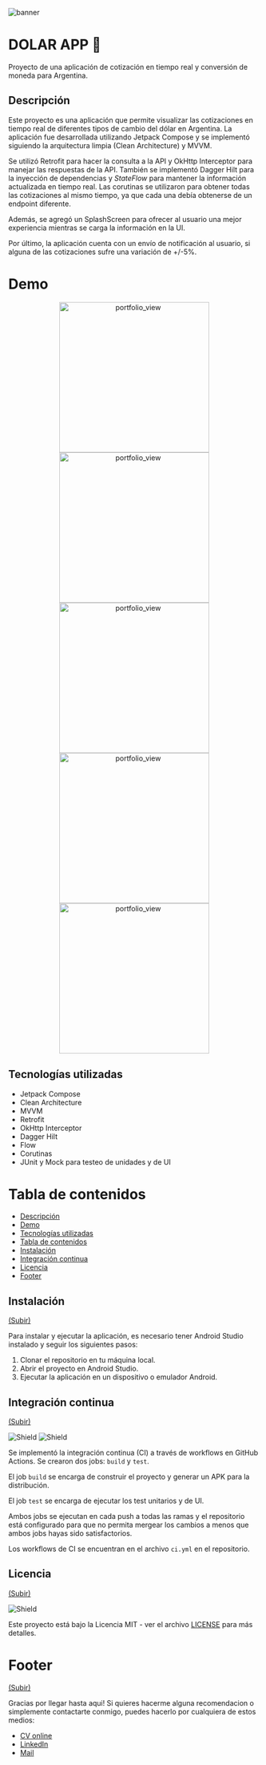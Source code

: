 ![banner](./docs/Banner.png)

# DOLAR APP 🚀

Proyecto de una aplicación de cotización en tiempo real y conversión de moneda para Argentina.

## Descripción

Este proyecto es una aplicación que permite visualizar las cotizaciones en tiempo real de diferentes
tipos de cambio del dólar en Argentina. La aplicación fue desarrollada utilizando Jetpack Compose y
se implementó siguiendo la arquitectura limpia (Clean Architecture) y MVVM.

Se utilizó Retrofit para hacer la consulta a la API y OkHttp Interceptor para manejar las respuestas
de la API. También se implementó Dagger Hilt para la inyección de dependencias y _StateFlow_ para mantener
la información actualizada en tiempo real. Las corutinas se utilizaron para obtener todas las
cotizaciones al mismo tiempo, ya que cada una debía obtenerse de un endpoint diferente.

Además, se agregó un SplashScreen para ofrecer al usuario una mejor experiencia mientras se carga la
información en la UI.

Por último, la aplicación cuenta con un envío de notificación al usuario, si alguna de las
cotizaciones sufre una variación de +/-5%.

# Demo

<p align="center">
<img align="center" width="300" alt="portfolio_view" src="./docs/Screenshot_20230509_200144.png">
<img align="center" width="300" alt="portfolio_view" src="./docs/Screenshot_20230509_200158.png">
<img align="center" width="300" alt="portfolio_view" src="./docs/Screenshot_20230509_200207.png">
<img align="center" width="300" alt="portfolio_view" src="./docs/Screenshot_20230509_200233.png">
<img align="center" width="300" alt="portfolio_view" src="./docs/Screenshot_20230509_200254.png">
</p>

## Tecnologías utilizadas

- Jetpack Compose
- Clean Architecture
- MVVM
- Retrofit
- OkHttp Interceptor
- Dagger Hilt
- Flow
- Corutinas
- JUnit y Mock para testeo de unidades y de UI

# Tabla de contenidos

- [Descripción](#descripción)
- [Demo](#demo)
- [Tecnologías utilizadas](#tecnologías-utilizadas)
- [Tabla de contenidos](#tabla-de-contenidos)
- [Instalación](#instalación)
- [Integración continua](#integración-continua)
- [Licencia](#licencia)
- [Footer](#footer)

## Instalación

[(Subir)](#tabla-de-contenidos)

Para instalar y ejecutar la aplicación, es necesario tener Android Studio instalado y seguir los
siguientes pasos:

1. Clonar el repositorio en tu máquina local.
2. Abrir el proyecto en Android Studio.
3. Ejecutar la aplicación en un dispositivo o emulador Android.

## Integración continua

[(Subir)](#tabla-de-contenidos)

![Shield](https://img.shields.io/github/actions/workflow/status/honeybadger2788/DolarApp/ci.yml)
![Shield](https://img.shields.io/github/issues-pr-closed-raw/honeybadger2788/DolarApp)

Se implementó la integración continua (CI) a través de workflows en GitHub Actions. Se crearon dos
jobs: `build` y `test`.

El job `build` se encarga de construir el proyecto y generar un APK para la distribución.

El job `test` se encarga de ejecutar los test unitarios y de UI.

Ambos jobs se ejecutan en cada push a todas las ramas y el repositorio está configurado para que no
permita mergear los cambios a menos que ambos jobs hayas sido satisfactorios.

Los workflows de CI se encuentran en el archivo `ci.yml` en el repositorio.

## Licencia

[(Subir)](#tabla-de-contenidos)

![Shield](https://img.shields.io/github/license/honeybadger2788/DolarApp)

Este proyecto está bajo la Licencia MIT - ver el
archivo [LICENSE](https://github.com/honeybadger2788/DolarApp/blob/dev/LICENSE) para más
detalles.

# Footer

[(Subir)](#tabla-de-contenidos)

Gracias por llegar hasta aqui! Si quieres hacerme alguna recomendacion o simplemente contactarte
conmigo, puedes hacerlo por cualquiera de estos medios:

- [CV online](https://myporfolio.notion.site/Noelia-Carosella-c0c2f1dbfc8d403e8660356546e90f75)
- [LinkedIn](https://www.linkedin.com/in/noeliabcarosella/)
- [Mail](noe.carosella@gmail.com)
